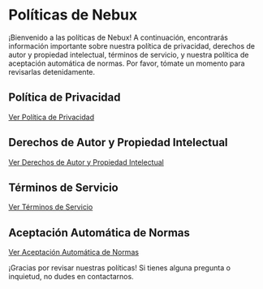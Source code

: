 # Políticas de Nebux

¡Bienvenido a las políticas de Nebux! A continuación, encontrarás información importante sobre nuestra política de privacidad, derechos de autor y propiedad intelectual, términos de servicio, y nuestra política de aceptación automática de normas. Por favor, tómate un momento para revisarlas detenidamente.

## Política de Privacidad

[Ver Política de Privacidad](Privacidad_es.md)

## Derechos de Autor y Propiedad Intelectual

[Ver Derechos de Autor y Propiedad Intelectual](Derechos_es.md)

## Términos de Servicio

[Ver Términos de Servicio](ToS_es.md)

## Aceptación Automática de Normas

[Ver Aceptación Automática de Normas](00-rules_es.md)

¡Gracias por revisar nuestras políticas! Si tienes alguna pregunta o inquietud, no dudes en contactarnos.
